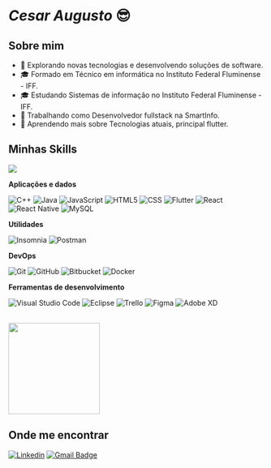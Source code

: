 # ___Cesar Augusto___ 😎
 
## Sobre mim

- 🤔 Explorando novas tecnologias e desenvolvendo soluções de software.
- 🎓 Formado em Técnico em informática no Instituto  Federal Fluminense - IFF.
- 🎓 Estudando Sistemas de informação no Instituto  Federal Fluminense - IFF.
- 💼 Trabalhando como Desenvolvedor fullstack na SmartInfo.
- 🌱 Aprendendo mais sobre Tecnologias atuais, principal flutter.

## Minhas Skills

<img src="https://cdn.jsdelivr.net/gh/devicons/devicon@latest/icons/adonisjs/adonisjs-original.svg" />

**Aplicações e dados**

![C++](https://img.shields.io/badge/-C++-333333?style=flat&logo=C%2B%2B&logoColor=00599C)
![Java](https://img.shields.io/badge/-Java-333333?style=flat&logo=Java&logoColor=007396)
![JavaScript](https://img.shields.io/badge/-JavaScript-333333?style=flat&logo=javascript)
![HTML5](https://img.shields.io/badge/-HTML5-333333?style=flat&logo=HTML5)
![CSS](https://img.shields.io/badge/-CSS-333333?style=flat&logo=CSS3&logoColor=1572B6)
![Flutter](https://img.shields.io/badge/-Flutter-333333?style=flat&logo=Flutter)
![React](https://img.shields.io/badge/-React-333333?style=flat&logo=react)
![React Native](https://img.shields.io/badge/-React%20Native-333333?style=flat&logo=react)
![MySQL](https://img.shields.io/badge/-MySQL-333333?style=flat&logo=mysql)

**Utilidades**

![Insomnia](https://img.shields.io/badge/-Insomnia-333333?style=flat&logo=insomnia)
![Postman](https://img.shields.io/badge/-Postman-333333?style=flat&logo=postman)

**DevOps**

![Git](https://img.shields.io/badge/-Git-333333?style=flat&logo=git)
![GitHub](https://img.shields.io/badge/-GitHub-333333?style=flat&logo=github)
![Bitbucket](https://img.shields.io/badge/-Bitbucket-333333?style=flat&logo=bitbucket)
![Docker](https://img.shields.io/badge/-Docker-333333?style=flat&logo=docker)

**Ferramentas de desenvolvimento**

![Visual Studio Code](https://img.shields.io/badge/-Visual%20Studio%20Code-333333?style=flat&logo=visual-studio-code&logoColor=007ACC)
![Eclipse](https://img.shields.io/badge/-Eclipse-333333?style=flat&logo=eclipse-ide&logoColor=2C2255)
![Trello](https://img.shields.io/badge/-Trello-333333?style=flat&logo=trello&logoColor=007ACC)
![Figma](https://img.shields.io/badge/-Figma-333333?style=flat&logo=figma&logoColor=007ACC)
![Adobe XD](https://img.shields.io/badge/-Adobe%20XD-333333?style=flat&logo=adobe-xd&logoColor=007ACC)

<br/>

<a href="https://github.com/cesarblessed" title="Perfil do cesar">
  <img height="180em" src="https://github-readme-stats.vercel.app/api?username=cesarblessed&theme=dracula&show_icons=true" />
</a>

## Onde me encontrar

[![Linkedin](https://img.shields.io/badge/-cesarblessed-blue?style=flat-square&logo=Linkedin&logoColor=white&link=https://www.linkedin.com/in/cesar-de-paula-ct/)](https://www.linkedin.com/in/cesar-de-paula-ct/)
[![Gmail Badge](https://img.shields.io/badge/-cesardepaula80@gmail.com-006bed?style=flat-square&logo=Gmail&logoColor=white&link=mailto:cesardepaula80@gmail.com)](mailto:cesardepaula80@gmail.com)

